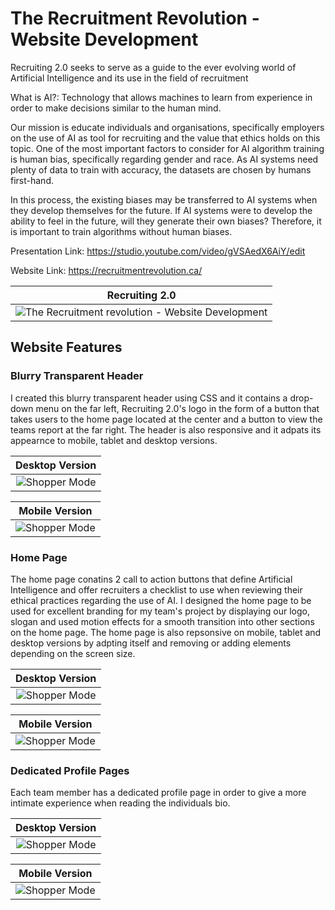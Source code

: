# The Recruitment Revolution - Website Development
Recruiting 2.0 seeks to serve as a guide to the ever evolving world of Artificial Intelligence and its use in the field of recruitment

What is AI?: Technology that allows machines to learn from experience in order to make decisions similar to the human mind.

Our mission is educate individuals and organisations, specifically employers on the use of AI as tool for recruiting and the value that ethics holds on this topic. One of the most important factors to consider for AI algorithm training is human bias, specifically regarding gender and race. As AI systems need plenty of data to train with accuracy, the datasets are chosen by humans first-hand.

In this process, the existing biases may be transferred to AI systems when they develop themselves for the future.
If AI systems were to develop the ability to feel in the future, will they generate their own biases? Therefore, it is important to train algorithms without human biases. 

Presentation Link: https://studio.youtube.com/video/gVSAedX6AiY/edit

Website Link: https://recruitmentrevolution.ca/

| Recruiting 2.0 |
| :------------: |
| ![The Recruitment revolution - Website Development](https://github.com/oreogunlude/The-Recruitment-Revolution---Website-Development/blob/main/Recruitment%202.0%20Images/Screen%20Shot%202022-04-30%20at%2010.24.55%20AM.png) |

## Website Features

### Blurry Transparent Header
I created this blurry transparent header using CSS and it contains a drop-down menu on the far left, Recruiting 2.0's logo in the form of a button that takes users to the home page located at the center and a button to view the teams report at the far right. The header is also responsive and it adpats its appearnce to mobile, tablet and desktop versions. 

| Desktop Version |
| :------------: |
| ![Shopper Mode](https://github.com/oreogunlude/The-Recruitment-Revolution---Website-Development/blob/main/Recruitment%202.0%20Images/Screen%20Shot%202022-04-30%20at%2010.24.55%20AM.png) |

| Mobile Version |
| :------------: |
| ![Shopper Mode](https://github.com/oreogunlude/The-Recruitment-Revolution---Website-Development/blob/main/Recruitment%202.0%20Images/image00001.png) |

### Home Page
The home page conatins 2 call to action buttons that define Artificial Intelligence and offer recruiters a checklist to use when reviewing their ethical practices regarding the use of AI. I designed the home page to be used for excellent branding for my team's project by displaying our logo, slogan and used motion effects for a smooth transition into other sections on the home page. The home page is also repsonsive on  mobile, tablet and desktop versions by adpting itself and removing or adding elements depending on the screen size. 

| Desktop Version |
| :------------: |
| ![Shopper Mode](https://github.com/oreogunlude/The-Recruitment-Revolution---Website-Development/blob/main/Recruitment%202.0%20Images/Screen%20Shot%202022-04-30%20at%2010.24.07%20AM.png) |

| Mobile Version |
| :------------: |
| ![Shopper Mode](https://github.com/oreogunlude/The-Recruitment-Revolution---Website-Development/blob/main/Recruitment%202.0%20Images/image00003.png) |

### Dedicated Profile Pages
Each team member has a dedicated profile page in order to give a more intimate experience when reading the individuals bio.  

| Desktop Version |
| :------------: |
| ![Shopper Mode](https://github.com/oreogunlude/The-Recruitment-Revolution---Website-Development/blob/main/Recruitment%202.0%20Images/Screen%20Shot%202022-04-30%20at%2010.26.25%20AM.png) |

| Mobile Version |
| :------------: |
| ![Shopper Mode](https://github.com/oreogunlude/The-Recruitment-Revolution---Website-Development/blob/main/Recruitment%202.0%20Images/image00004.png) |

